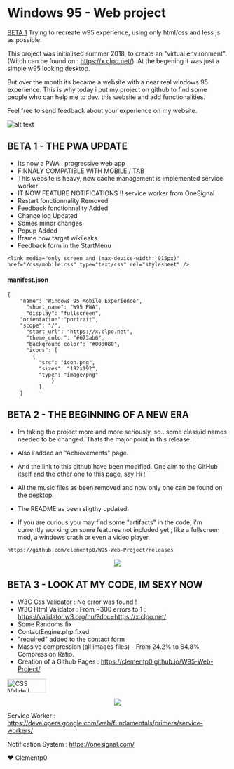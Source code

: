 

# Windows 95 - Web project
[BETA 1](#beta-1---the-pwa-update)
Trying to recreate w95 experience, using only html/css and less js as possible.

This project was initialised summer 2018, to create an "virtual environment".
(Witch can be found on : https://x.clpo.net/). At the begening it was just a simple w95 looking desktop. 

But over the month its became a website with a near real windows 95 experience. This is why today i put my project on github
to find some people who can help me to dev. this website and add functionalities. 

Feel free to send feedback about your experience on my website. 

![alt text](https://clpo.net/github/screen.png "Screen")

## BETA 1 - THE PWA UPDATE

- Its now a PWA ! progressive web app
- FINNALY COMPATIBLE WITH MOBILE / TAB
- This website is heavy, now cache management is implemented service worker
- IT NOW FEATURE NOTIFICATIONS !! service worker from OneSignal
- Restart fonctionnality Removed
- Feedback fonctionnality Added
- Change log Updated
- Somes minor changes
- Popup Added
- Iframe now target wikileaks
- Feedback form in the StartMenu

`<link media="only screen and (max-device-width: 915px)" href="/css/mobile.css" type="text/css" rel="stylesheet" />`

#### manifest.json

    {
        "name": "Windows 95 Mobile Experience",
          "short_name": "W95 PWA",
          "display": "fullscreen",
        "orientation":"portrait",
        "scope": "/",
          "start_url": "https://x.clpo.net",
          "theme_color": "#673ab6",
          "background_color": "#008080",
          "icons": [
            {
              "src": "icon.png",
              "sizes": "192x192",
              "type": "image/png"
        	      }
        	  ]
        }

## BETA 2 - THE BEGINNING OF A NEW ERA

- Im taking the project more and more seriously, so.. some class/id names needed to be changed. Thats the major point in this release. 
- Also i added an "Achievements" page.
- And the link to this github have been modified. One aim to the GitHub itself and the other one to this page, say Hi ! 
- All the music files as been removed and now only one can be found on the desktop.
- The README as been sligthy updated. 

- If you are curious you may find some "artifacts" in the code, i'm currently working on some features not included yet ; like a fullscreen mod, a windows crash or even a video player.

`https://github.com/clementp0/W95-Web-Project/releases`

<p align="center">
  <img src="https://clpo.net/github/achievement.png" />
</p>



## BETA 3 - LOOK AT MY CODE, IM SEXY NOW  

- W3C Css Validator : No error was found ! 
- W3C Html Validator : From ~300 errors to 1 :
https://validator.w3.org/nu/?doc=https://x.clpo.net/
- Some Randoms fix
- ContactEngine.php fixed
- "required" added to the contact form
- Massive compression (all images files) - From 24.2% to 64.8% Compression Ratio.
- Creation of a Github Pages : https://clementp0.github.io/W95-Web-Project/

<p>
    <a href="#">
        <img style="border:0;width:88px;height:31px"
            src="https://jigsaw.w3.org/css-validator/images/vcss"
            alt="CSS Valide !" />
    </a>
</p>

<p align="center">
  <img src="https://clpo.net/github/feedback.png" />
</p>


Service Worker : 
https://developers.google.com/web/fundamentals/primers/service-workers/

Notification System : 
https://onesignal.com/

❤️ Clementp0

